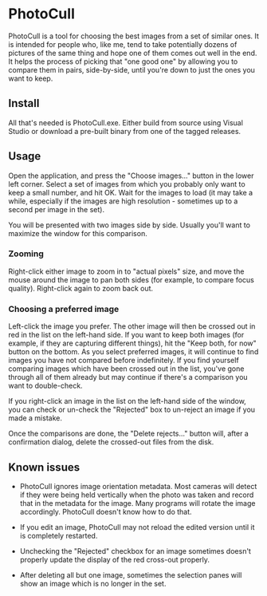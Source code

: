 # PhotoCull

PhotoCull is a tool for choosing the best images from a set of similar ones.
It is intended for people who, like me, tend to take potentially dozens of
pictures of the same thing and hope one of them comes out well in the end.  It
helps the process of picking that "one good one" by allowing you to compare
them in pairs, side-by-side, until you're down to just the ones you want to
keep.

## Install
All that's needed is PhotoCull.exe.  Either build from source using
Visual Studio or download a pre-built binary from one of the tagged
releases.

## Usage

Open the application, and press the "Choose images..." button in the lower
left corner.  Select a set of images from which you probably only want to
keep a small number, and hit OK.  Wait for the images to load (it may take a
while, especially if the images are high resolution - sometimes up to a second
per image in the set).

You will be presented with two images side by side.  Usually you'll want to
maximize the window for this comparison.

### Zooming
Right-click either image to zoom in to "actual pixels" size, and move the
mouse around the image to pan both sides (for example, to compare focus
quality).  Right-click again to zoom back out.

### Choosing a preferred image
Left-click the image you prefer.  The other image will then be crossed out in
red in the list on the left-hand side.  If you want to keep both images (for
example, if they are capturing different things), hit the "Keep both, for now"
button on the bottom.  As you select preferred images, it will continue to find
images you have not compared before indefinitely.  If you find yourself
comparing images which have been crossed out in the list, you've gone through
all of them already but may continue if there's a comparison you want to
double-check.

If you right-click an image in the list on the left-hand side of the window,
you can check or un-check the "Rejected" box to un-reject an image if you made
a mistake.

Once the comparisons are done, the "Delete rejects..." button will, after a
confirmation dialog, delete the crossed-out files from the disk.

## Known issues

* PhotoCull ignores image orientation metadata.  Most cameras will detect
if they were being held vertically when the photo was taken and record that
in the metadata for the image.  Many programs will rotate the image
accordingly.  PhotoCull doesn't know how to do that.

* If you edit an image, PhotoCull may not reload the edited version until it is
completely restarted.

* Unchecking the "Rejected" checkbox for an image sometimes doesn't properly
update the display of the red cross-out properly.

* After deleting all but one image, sometimes the selection panes will show an
image which is no longer in the set.
